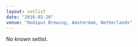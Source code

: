 ```yaml
---
layout: setlist
date: "2016-02-20"
venue: "Oedipus Brewing, Amsterdam, Netherlands"
---
```


No known setlist.
